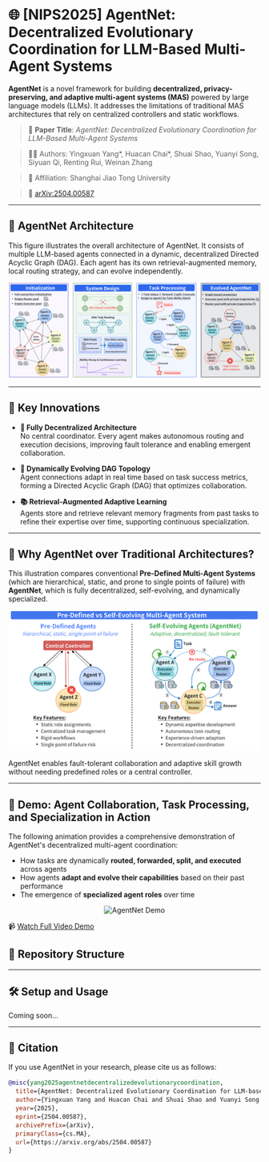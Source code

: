 # 🌐 [NIPS2025] AgentNet: Decentralized Evolutionary Coordination for LLM-Based Multi-Agent Systems

**AgentNet** is a novel framework for building **decentralized, privacy-preserving, and adaptive multi-agent systems (MAS)** powered by large language models (LLMs). It addresses the limitations of traditional MAS architectures that rely on centralized controllers and static workflows.

> 📄 **Paper Title**: *AgentNet: Decentralized Evolutionary Coordination for LLM-Based Multi-Agent Systems*

> 👨‍🔬 Authors: Yingxuan Yang*, Huacan Chai*, Shuai Shao, Yuanyi Song, Siyuan Qi, Renting Rui, Weinan Zhang

> 🏫 Affiliation: Shanghai Jiao Tong University

> 📎 [arXiv:2504.00587](https://arxiv.org/abs/2504.00587)

---
## 🧱 AgentNet Architecture

This figure illustrates the overall architecture of AgentNet. It consists of multiple LLM-based agents connected in a dynamic, decentralized Directed Acyclic Graph (DAG). Each agent has its own retrieval-augmented memory, local routing strategy, and can evolve independently.

<p align="center">
  <img src="./Figure/llutration of AgentNet.png" alt="AgentNet Architecture" width="700"/>
</p>

---

## 🚀 Key Innovations

- **🧠 Fully Decentralized Architecture**  
  No central coordinator. Every agent makes autonomous routing and execution decisions, improving fault tolerance and enabling emergent collaboration.

- **🔀 Dynamically Evolving DAG Topology**  
  Agent connections adapt in real time based on task success metrics, forming a Directed Acyclic Graph (DAG) that optimizes collaboration.

- **📚 Retrieval-Augmented Adaptive Learning**  
  Agents store and retrieve relevant memory fragments from past tasks to refine their expertise over time, supporting continuous specialization.


---
## 🧭 Why AgentNet over Traditional Architectures?

This illustration compares conventional **Pre-Defined Multi-Agent Systems** (which are hierarchical, static, and prone to single points of failure) with **AgentNet**, which is fully decentralized, self-evolving, and dynamically specialized.

<p align="center">
  <img src="./Figure/compare_systems.png" alt="Compare Systems" width="600"/>
</p>

AgentNet enables fault-tolerant collaboration and adaptive skill growth without needing predefined roles or a central controller.

---

## 🎥 Demo: Agent Collaboration, Task Processing, and Specialization in Action

The following animation provides a comprehensive demonstration of AgentNet's decentralized multi-agent coordination:
- How tasks are dynamically **routed, forwarded, split, and executed** across agents  
- How agents **adapt and evolve their capabilities** based on their past performance  
- The emergence of **specialized agent roles** over time


<p align="center">
  <img src="./Video/Recording_Agentnet.gif" alt="AgentNet Demo" width="400"/>
</p>

📹 [Watch Full Video Demo](./Video/Recording%202025-04-22%20235246%20(online-video-cutter.com).mp4)



## 📁 Repository Structure


---

## 🛠️ Setup and Usage

Coming soon...

---

## 📌 Citation

If you use AgentNet in your research, please cite us as follows:

```bibtex
@misc{yang2025agentnetdecentralizedevolutionarycoordination,
  title={AgentNet: Decentralized Evolutionary Coordination for LLM-based Multi-Agent Systems}, 
  author={Yingxuan Yang and Huacan Chai and Shuai Shao and Yuanyi Song and Siyuan Qi and Renting Rui and Weinan Zhang},
  year={2025},
  eprint={2504.00587},
  archivePrefix={arXiv},
  primaryClass={cs.MA},
  url={https://arxiv.org/abs/2504.00587}
}

